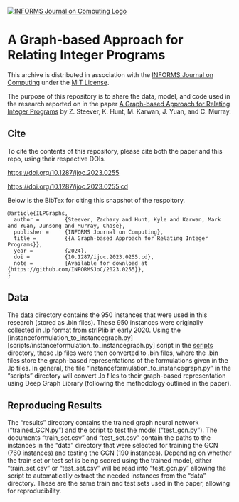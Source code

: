 [![INFORMS Journal on Computing Logo](https://INFORMSJoC.github.io/logos/INFORMS_Journal_on_Computing_Header.jpg)](https://pubsonline.informs.org/journal/ijoc)

# A Graph-based Approach for Relating Integer Programs

This archive is distributed in association with the [INFORMS Journal on
Computing](https://pubsonline.informs.org/journal/ijoc) under the [MIT License](LICENSE).

The purpose of this repository is to share the data, model, and code used in the research reported on in the paper 
[A Graph-based Approach for Relating Integer Programs](https://doi.org/10.1287/ijoc.2023.0255) by Z. Steever, K. Hunt, M. Karwan, J. Yuan, and C. Murray. 

## Cite

To cite the contents of this repository, please cite both the paper and this repo, using their respective DOIs.

https://doi.org/10.1287/ijoc.2023.0255

https://doi.org/10.1287/ijoc.2023.0255.cd

Below is the BibTex for citing this snapshot of the respoitory.

```
@article{ILPGraphs,
  author =        {Steever, Zachary and Hunt, Kyle and Karwan, Mark  and Yuan, Junsong and Murray, Chase},
  publisher =     {INFORMS Journal on Computing},
  title =         {{A Graph-based Approach for Relating Integer Programs}},
  year =          {2024},
  doi =           {10.1287/ijoc.2023.0255.cd},
  note =          {Available for download at {https://github.com/INFORMSJoC/2023.0255}},
}  
```

## Data

The [data](data) directory contains the 950 instances that were used in this research (stored as .bin files). These 950 instances were originally collected in .lp format from strIPlib in early 2020. Using the [instanceformulation_to_instancegraph.py][scripts/instanceformulation_to_instancegraph.py] script in the [scripts](scripts) directory, these .lp files were then converted to .bin files, where the .bin files store the graph-based representations of the formulations given in the .lp files. In general, the file “instanceformulation_to_instancegraph.py” in the “scripts” directory will convert .lp files to their graph-based representation using Deep Graph Library (following the methodology outlined in the paper).

## Reproducing Results

The “results” directory contains the trained graph neural network (“trained_GCN.py”) and the script to test the model (“test_gcn.py”). The documents “train_set.csv” and “test_set.csv” contain the paths to the instances in the “data” directory that were selected for training the GCN (760 instances) and testing the GCN (190 instances). Depending on whether the train set or test set is being scored using the trained model, either “train_set.csv”  or “test_set.csv” will be read into  “test_gcn.py” allowing the script to automatically extract the needed instances from the “data” directory. These are the same train and test sets used in the paper, allowing for reproducibility. 
